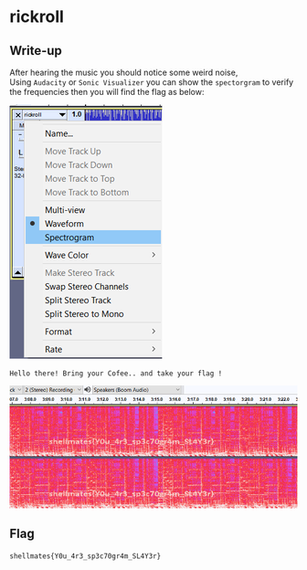 # rickroll

## Write-up

After hearing the music you should notice some weird noise,  
Using ``Audacity`` or ``Sonic Visualizer`` you can show the `spectorgram` to verify the frequencies then you will find the flag as below:  


![Show Spectorgram](./show_spect.png)

```
Hello there! Bring your Cofee.. and take your flag !
```

![FLAG](./flag.png)

## Flag

`shellmates{Y0u_4r3_sp3c70gr4m_SL4Y3r}`
